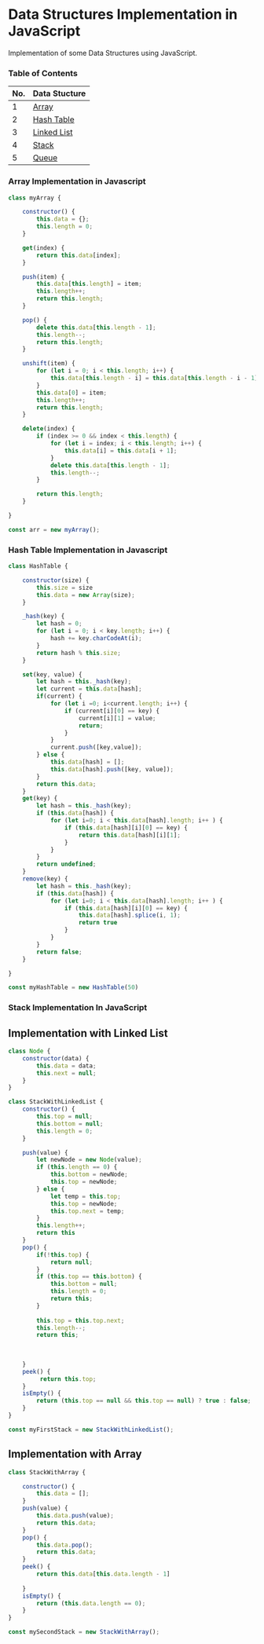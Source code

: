 # Data Structures Implementation in JavaScript


Implementation of some Data Structures using JavaScript.

### Table of Contents




| No. | Data Stucture |
|---- | ---------
|1 | [Array](#array-implementation-in-javascript)|
|2 | [Hash Table](#hash-table-implementation-in-javascript)|
|3 | [Linked List](#linked-list-implementation-in-javascript)|
|4 | [Stack](#stack-implementation-in-javascript)|
|5 | [Queue](#queue-implementation-in-javascript)|


### Array Implementation in Javascript
```javascript
class myArray {

    constructor() {
        this.data = {};
        this.length = 0;
    }

    get(index) {
        return this.data[index];
    }

    push(item) {
        this.data[this.length] = item;
        this.length++;
        return this.length;
    }

    pop() {
        delete this.data[this.length - 1];
        this.length--;
        return this.length;
    }

    unshift(item) {
        for (let i = 0; i < this.length; i++) {
            this.data[this.length - i] = this.data[this.length - i - 1];
        }
        this.data[0] = item;
        this.length++;
        return this.length;
    }

    delete(index) {
        if (index >= 0 && index < this.length) {
            for (let i = index; i < this.length; i++) {
                this.data[i] = this.data[i + 1];
            }
            delete this.data[this.length - 1];
            this.length--;
        }

        return this.length;
    }

}

const arr = new myArray();
```

### Hash Table Implementation in Javascript

```javascript
class HashTable {

    constructor(size) {
        this.size = size
        this.data = new Array(size);
    }

    _hash(key) {
        let hash = 0;
        for (let i = 0; i < key.length; i++) {
            hash += key.charCodeAt(i);
        }
        return hash % this.size;
    }

    set(key, value) {
        let hash = this._hash(key);
        let current = this.data[hash];
        if(current) {
            for (let i =0; i<current.length; i++) {
                if (current[i][0] == key) {
                    current[i][1] = value;
                    return;
                }
            }
            current.push([key,value]);
        } else {
            this.data[hash] = [];
            this.data[hash].push([key, value]);
        }
        return this.data;
    }
    get(key) {
        let hash = this._hash(key);
        if (this.data[hash]) {
            for (let i=0; i < this.data[hash].length; i++ ) {
                if (this.data[hash][i][0] == key) {
                    return this.data[hash][i][1];
                }
            }
        }
        return undefined;
    }
    remove(key) {
        let hash = this._hash(key);
        if (this.data[hash]) {
            for (let i=0; i < this.data[hash].length; i++ ) {
                if (this.data[hash][i][0] == key) {
                    this.data[hash].splice(i, 1);
                    return true
                }
            }
        }
        return false;
    }

}

const myHashTable = new HashTable(50)


```

### Stack Implementation In JavaScript
## Implementation with Linked List

```javascript
class Node {
    constructor(data) {
        this.data = data;
        this.next = null;
    }
}

class StackWithLinkedList {
    constructor() {
        this.top = null;
        this.bottom = null;
        this.length = 0;
    }

    push(value) {
        let newNode = new Node(value);
        if (this.length == 0) {
            this.bottom = newNode;
            this.top = newNode;
        } else {
            let temp = this.top;
            this.top = newNode;
            this.top.next = temp;
        }
        this.length++;
        return this
    }
    pop() {
        if(!this.top) {
            return null;
        }
        if (this.top == this.bottom) {
            this.bottom = null;
            this.length = 0;
            return this;
        } 
            
        this.top = this.top.next;
        this.length--;
        return this;
        
            
        
    }
    peek() {
         return this.top;
    }
    isEmpty() {
        return (this.top == null && this.top == null) ? true : false;
    }
}

const myFirstStack = new StackWithLinkedList();

```

## Implementation with Array

```javascript
class StackWithArray {

    constructor() {
        this.data = [];
    }
    push(value) {
        this.data.push(value);
        return this.data;
    }
    pop() {
        this.data.pop();
        return this.data;
    }
    peek() {
        return this.data[this.data.length - 1]
        
    }
    isEmpty() {
        return (this.data.length == 0);
    }
}

const mySecondStack = new StackWithArray();

```
